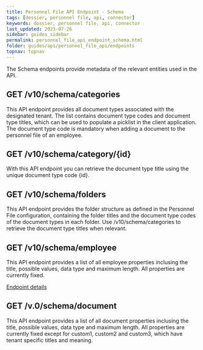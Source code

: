 ```yaml
---
title: Personnel File API Endpoint - Schema
tags: [dossier, personnel file, api, connector]
keywords: dossier, personnel file, api, connector
last_updated: 2023-07-26
sidebar: guides_sidebar
permalink: personnel_file_api_endpoint_schema.html
folder: guides/api/personnel_file_api/endpoints
topnav: topnav
---
```

The Schema endpoints provide metadata of the relevant entities used in the API.

<h2>GET /v10/schema/categories</h2>
<p>This API endpoint provides all document types associated with the designated tenant. The list contains document type codes and document type titles, which can be used to populate a picklist in the client application. The document type code is mandatory when adding a document to the personnel file of an employee.</p>

<h2>GET /v10/schema/category/{id}</h2>
<p>With this API endpoint you can retrieve the document type title using the unique document type code {id}. </p>

<h2>GET /v10/schema/folders</h2>
<p>This API endpoint provides the folder structure as defined in the Personnel File configuration, containing the folder titles and the document type codes of the document types in each folder. Use /v10/schema/categories to retrieve the document type titles when relevant.</p>

<h2>GET /v10/schema/employee</h2>
<p>This API endpoint provides a list of all employee properties inclusing the title, possible values, data type and maximum length. All properties are currently fixed.</p>

<a href="/personnel_file_api_schema_employee.html">Endpoint details</a>

<h2>GET /v.0/schema/document</h2>
<p>This API endpoint provides a list of all document properties inclusing the title, possible values, data type and maximum length. All properties are currently fixed except for custom1, custom2 and custom3, which have tenant specific titles and meaning.</p>
 
